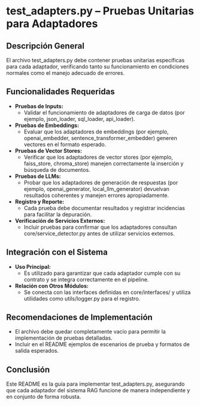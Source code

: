 # test_adapters.py – Pruebas Unitarias para Adaptadores

## Descripción General
El archivo test_adapters.py debe contener pruebas unitarias específicas para cada adaptador, verificando tanto su funcionamiento en condiciones normales como el manejo adecuado de errores.

## Funcionalidades Requeridas
- **Pruebas de Inputs:**  
  - Validar el funcionamiento de adaptadores de carga de datos (por ejemplo, json_loader, sql_loader, api_loader).
- **Pruebas de Embeddings:**  
  - Evaluar que los adaptadores de embeddings (por ejemplo, openai_embedder, sentence_transformer_embedder) generen vectores en el formato esperado.
- **Pruebas de Vector Stores:**  
  - Verificar que los adaptadores de vector stores (por ejemplo, faiss_store, chroma_store) manejen correctamente la inserción y búsqueda de documentos.
- **Pruebas de LLMs:**  
  - Probar que los adaptadores de generación de respuestas (por ejemplo, openai_generator, local_llm_generator) devuelvan resultados coherentes y manejen errores apropiadamente.
- **Registro y Reporte:**  
  - Cada prueba debe documentar resultados y registrar incidencias para facilitar la depuración.
- **Verificación de Servicios Externos:**  
  - Incluir pruebas para confirmar que los adaptadores consultan core/service_detector.py antes de utilizar servicios externos.

## Integración con el Sistema
- **Uso Principal:**  
  - Es utilizado para garantizar que cada adaptador cumple con su contrato y se integra correctamente en el pipeline.
- **Relación con Otros Módulos:**  
  - Se conecta con las interfaces definidas en core/interfaces/ y utiliza utilidades como utils/logger.py para el registro.

## Recomendaciones de Implementación
- El archivo debe quedar completamente vacío para permitir la implementación de pruebas detalladas.
- Incluir en el README ejemplos de escenarios de prueba y formatos de salida esperados.

## Conclusión
Este README es la guía para implementar test_adapters.py, asegurando que cada adaptador del sistema RAG funcione de manera independiente y en conjunto de forma robusta.
